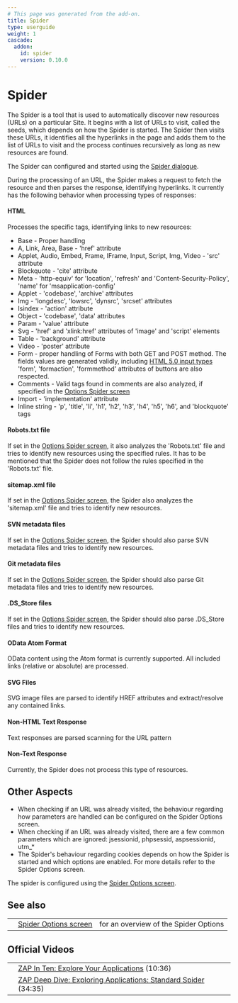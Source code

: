 ```yaml
---
# This page was generated from the add-on.
title: Spider
type: userguide
weight: 1
cascade:
  addon:
    id: spider
    version: 0.10.0
---
```


# Spider

The Spider is a tool that is used to automatically discover new
resources (URLs) on a particular Site. It begins with a list of URLs
to visit, called the seeds, which depends on how the Spider is
started. The Spider then visits these URLs, it identifies all the
hyperlinks in the page and adds them to the list of URLs to visit and
the process continues recursively as long as new resources are found.

The Spider can configured and started using the [Spider dialogue](/docs/desktop/addons/spider/dialog/).

During the processing of an URL, the Spider makes a request to
fetch the resource and then parses the response, identifying
hyperlinks. It currently has the following behavior when processing
types of responses:

#### HTML

Processes the specific tags, identifying links to new resources:

* Base - Proper handling
* A, Link, Area, Base - 'href' attribute
* Applet, Audio, Embed, Frame, IFrame, Input, Script, Img, Video - 'src' attribute
* Blockquote - 'cite' attribute
* Meta - 'http-equiv' for 'location', 'refresh' and 'Content-Security-Policy', 'name' for 'msapplication-config'
* Applet - 'codebase', 'archive' attributes
* Img - 'longdesc', 'lowsrc', 'dynsrc', 'srcset' attributes
* Isindex - 'action' attribute
* Object - 'codebase', 'data' attributes
* Param - 'value' attribute
* Svg - 'href' and 'xlink:href' attributes of 'image' and 'script' elements
* Table - 'background' attribute
* Video - 'poster' attribute
* Form - proper handling of Forms with both GET and POST method. The fields values are generated validly, including [HTML
    5.0 input types](http://www.w3schools.com/html5/html5_form_input_types.asp) 'form', 'formaction', 'formmethod' attributes of buttons are also respected.
* Comments - Valid tags found in comments are also analyzed, if specified in the [Options
    Spider screen](/docs/desktop/addons/spider/options/)
* Import - 'implementation' attribute
* Inline string - 'p', 'title', 'li', 'h1', 'h2', 'h3', 'h4', 'h5', 'h6', and 'blockquote' tags

#### Robots.txt file

If set in the [Options Spider
screen](/docs/desktop/addons/spider/options/), it also analyzes the 'Robots.txt' file and tries to identify new resources using the specified rules. It has to be mentioned that the Spider does not follow the rules specified in the 'Robots.txt' file.

#### sitemap.xml file

If set in the [Options Spider screen](/docs/desktop/addons/spider/options/), the Spider also analyzes the 'sitemap.xml' file and tries to identify new resources.

#### SVN metadata files

If set in the [Options Spider screen](/docs/desktop/addons/spider/options/), the Spider should also parse SVN metadata files and tries to identify new resources.

#### Git metadata files

If set in the [Options Spider screen](/docs/desktop/addons/spider/options/), the Spider should also parse Git metadata files and tries to identify new resources.

#### .DS_Store files

If set in the [Options Spider screen](/docs/desktop/addons/spider/options/), the Spider should also parse .DS_Store files and tries to identify new resources.

#### OData Atom Format

OData content using the Atom format is currently supported. All included links (relative or absolute) are processed.

#### SVG Files

SVG image files are parsed to identify HREF attributes and extract/resolve any contained links.

#### Non-HTML Text Response

Text responses are parsed scanning for the URL pattern

#### Non-Text Response

Currently, the Spider does not process this type of resources.

## Other Aspects

* When checking if an URL was already visited, the behaviour regarding how parameters are handled can be configured on the Spider Options screen.
* When checking if an URL was already visited, there are a few common parameters which are ignored: jsessionid, phpsessid, aspsessionid, utm_\*
* The Spider's behaviour regarding cookies depends on how the Spider is started and which options are enabled. For more details refer to the Spider Options screen.

The spider is configured using the [Spider Options screen](/docs/desktop/addons/spider/options/).

## See also

|   |                                                               |                                       |
|---|---------------------------------------------------------------|---------------------------------------|
|   | [Spider Options screen](/docs/desktop/addons/spider/options/) | for an overview of the Spider Options |

## Official Videos

|   |                                                                                                         |
|---|---------------------------------------------------------------------------------------------------------|
|   | [ZAP In Ten: Explore Your Applications](https://play.sonatype.com/watch/rLq2nvgbuGwVn2BX9gA8r2) (10:36) |
|   | [ZAP Deep Dive: Exploring Applications: Standard Spider](https://youtu.be/mz2nhYpU-sw) (34:35)          |
